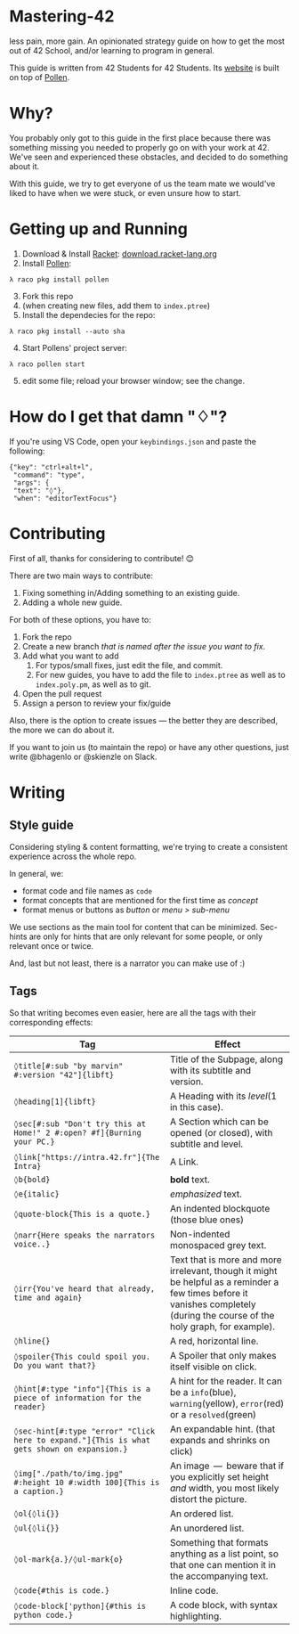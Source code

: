# Mastering-42
less pain, more gain. An opinionated strategy guide on how to get the most out of 42 School, and/or learning to program in general.

This guide is written from 42 Students for 42 Students.
Its [website](https://haglobah.github.io/Mastering-42) is built on top of [Pollen](https://pollenpub.com).

# Why?
You probably only got to this guide in the first place because there was something missing you needed to properly go on with your work at 42.
We've seen and experienced these obstacles, and decided to do something about it.

With this guide, we try to get everyone of us the team mate we would've liked to have when we were stuck, or even unsure how to start.

# Getting up and Running

1. Download & Install [Racket](https://racket-lang.org): [download.racket-lang.org](https://download.racket-lang.org)
2. Install [Pollen](https://pollenpub.com):
```
λ raco pkg install pollen
```
3. Fork this repo
4. (when creating new files, add them to ```index.ptree```)
4. Install the dependecies for the repo:
```
λ raco pkg install --auto sha
```
4. Start Pollens' project server:
```
λ raco pollen start
```
5. edit some file; reload your browser window; see the change.

# How do I get that damn "♢"?
If you're using VS Code, open your ```keybindings.json``` and paste the following:
```
{"key": "ctrl+alt+l",
 "command": "type",
 "args": {
 "text": "◊"},
 "when": "editorTextFocus"}
 ```

# Contributing

First of all, thanks for considering to contribute! :blush:

There are two main ways to contribute:

1. Fixing something in/Adding something to an existing guide.
2. Adding a whole new guide.

For both of these options, you have to:

1. Fork the repo
2. Create a new branch _that is named after the issue you want to fix_.
3. Add what you want to add
   1. For typos/small fixes, just edit the file, and commit.
   2. For new guides, you have to add the file to `index.ptree` as well as to `index.poly.pm`, as well as to git.
4. Open the pull request
5. Assign a person to review your fix/guide

Also, there is the option to create issues — the better they are described, the more we can do about it.

If you want to join us (to maintain the repo) or have any other questions, just write @bhagenlo or @skienzle on Slack. 

# Writing

## Style guide
Considering styling & content formatting, we're trying to create a consistent experience across the whole repo. 

In general, we:
- format code and file names as `code`
- format concepts that are mentioned for the first time as _concept_
- format menus or buttons as _button_ or _menu > sub-menu_

We use sections as the main tool for content that can be minimized. 
Sec-hints are only for hints that are only relevant for some people, or only relevant once or twice.

And, last but not least, there is a narrator you can make use of :)

## Tags
So that writing becomes even easier, here are all the tags with their corresponding effects:

| Tag | Effect |
|------------------------------|-----------------------------------------------------------------|
| ```◊title[#:sub "by marvin" #:version "42"]{libft}``` | Title of the Subpage, along with its subtitle and version. |
| ```◊heading[1]{libft}``` | A Heading with its _level_(1 in this case). |
| ```◊sec[#:sub "Don't try this at Home!" 2 #:open? #f]{Burning your PC.}``` | A Section which can be opened (or closed), with subtitle and level. |
| ```◊link["https://intra.42.fr"]{The Intra}``` | A Link. |
| ```◊b{bold}``` | **bold** text. |
| ```◊e{italic}``` | _emphasized_ text. |
| ```◊quote-block{This is a quote.}``` | An indented blockquote (those blue ones) |
| ```◊narr{Here speaks the narrators voice..}``` | Non-indented monospaced grey text. |
| ```◊irr{You've heard that already, time and again}``` | Text that is more and more irrelevant, though it might be helpful as a reminder a few times before it vanishes completely (during the course of the holy graph, for example). |
| ```◊hline{}``` | A red, horizontal line. |
| ```◊spoiler{This could spoil you. Do you want that?}``` | A Spoiler that only makes itself visible on click. |
| ```◊hint[#:type "info"]{This is a piece of information for the reader}``` | A hint for the reader. It can be a ```info```(blue), ```warning```(yellow), ```error```(red) or a ```resolved```(green) |
| ```◊sec-hint[#:type "error" "Click here to expand."]{This is what gets shown on expansion.}``` | An expandable hint. (that expands and shrinks on click)|
| ```◊img["./path/to/img.jpg" #:height 10 #:width 100]{This is a caption.}``` | An image  —  beware that if you explicitly set height _and_ width, you most likely distort the picture.|
| ```◊ol{◊li{}}``` | An ordered list. |
| ```◊ul{◊li{}}``` | An unordered list. |
| ```◊ol-mark{a.}/◊ul-mark{o}``` | Something that formats anything as a list point, so that one can mention it in the accompanying text.|
| ```◊code{#this is code.}``` | Inline code. |
| ```◊code-block['python]{#this is python code.}``` | A code block, with syntax highlighting.|

